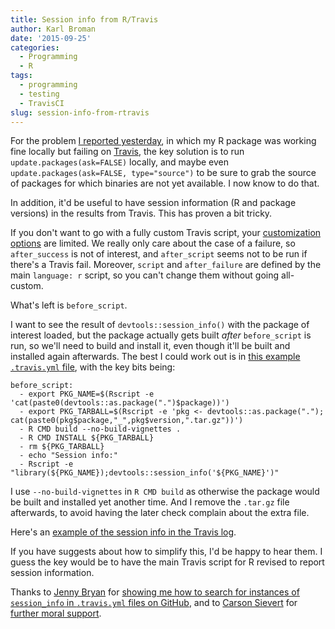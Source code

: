 ```yaml
---
title: Session info from R/Travis
author: Karl Broman
date: '2015-09-25'
categories:
  - Programming
  - R
tags:
  - programming
  - testing
  - TravisCI
slug: session-info-from-rtravis
---
```


For the problem [I reported yesterday](https://kbroman.org/blog/2015/09/24/its-not-you-its-me), in which my R package was working fine locally but failing on [Travis](https://travis-ci.org), the key solution is to run `update.packages(ask=FALSE)` locally, and maybe even `update.packages(ask=FALSE, type="source")` to be sure to grab the source of packages for which binaries are not yet available. I now know to do that.

In addition, it'd be useful to have session information (R and package versions) in the results from Travis. This has proven a bit tricky.

If you don't want to go with a fully custom Travis script, your [customization options](https://docs.travis-ci.com/user/customizing-the-build/) are limited. We really only care about the case of a failure, so `after_success` is not of interest, and `after_script` seems not to be run if there's a Travis fail. Moreover, `script` and `after_failure` are defined by the main `language: r` script, so you can't change them without going all-custom.

What's left is `before_script`.

I want to see the result of `devtools::session_info()` with the package of interest loaded, but the package actually gets built _after_ `before_script` is run, so we'll need to build and install it, even though it'll be built and installed again afterwards. The best I could work out is in [this example `.travis.yml` file](https://github.com/kbroman/testsysfile/blob/master/.travis.yml#L12-L19), with the key bits being:

````
before_script:
  - export PKG_NAME=$(Rscript -e 'cat(paste0(devtools::as.package(".")$package))')
  - export PKG_TARBALL=$(Rscript -e 'pkg <- devtools::as.package("."); cat(paste0(pkg$package,"_",pkg$version,".tar.gz"))')
  - R CMD build --no-build-vignettes .
  - R CMD INSTALL ${PKG_TARBALL}
  - rm ${PKG_TARBALL}
  - echo "Session info:"
  - Rscript -e "library(${PKG_NAME});devtools::session_info('${PKG_NAME}')"
````

I use `--no-build-vignettes` in `R CMD build` as otherwise the package would be built and installed yet another time. And I remove the `.tar.gz` file afterwards, to avoid having the later check complain about the extra file.

Here's an [example of the session info in the Travis log](https://travis-ci.org/kbroman/testsysfile#L850-L864).

If you have suggests about how to simplify this, I'd be happy to hear them. I guess the key would be to have the main Travis script for R revised to report session information.

Thanks to [Jenny Bryan](https://twitter.com/jennybryan) for [showing me how to search for instances of `session_info` in `.travis.yml` files on GitHub](https://twitter.com/JennyBryan/status/647177192514785280), and to [Carson Sievert](https://twitter.com/cpsievert) for [further moral support](https://twitter.com/cpsievert/status/647189393162178560).
